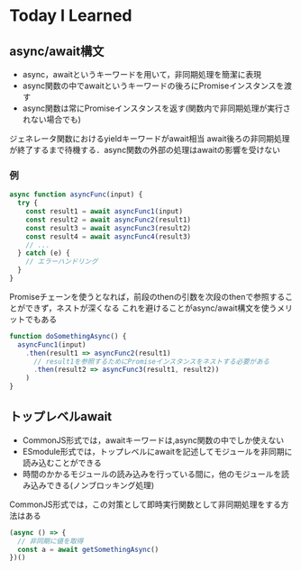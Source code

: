 # Today I Learned

## async/await構文

- async，awaitというキーワードを用いて，非同期処理を簡潔に表現
- async関数の中でawaitというキーワードの後ろにPromiseインスタンスを渡す
- async関数は常にPromiseインスタンスを返す(関数内で非同期処理が実行されない場合でも)

ジェネレータ関数におけるyieldキーワードがawait相当
await後ろの非同期処理が終了するまで待機する．async関数の外部の処理はawaitの影響を受けない

### 例

```Javascript
async function asyncFunc(input) {
  try {
    const result1 = await asyncFunc1(input)
    const result2 = await asyncFunc2(result1)
    const result3 = await asyncFunc3(result2)
    const result4 = await asyncFunc4(result3)
    // ...
  } catch (e) {
    // エラーハンドリング
  }
}
```

Promiseチェーンを使うとなれば，前段のthenの引数を次段のthenで参照することができず，ネストが深くなる
これを避けることがasync/await構文を使うメリットでもある

```JavaScript
function doSomethingAsync() {
  asyncFunc1(input)
    .then(result1 => asyncFunc2(result1)
      // result1を参照するためにPromiseインスタンスをネストする必要がある
      .then(result2 => asyncFunc3(result1, result2))
    )
}
```

## トップレベルawait

- CommonJS形式では，awaitキーワードは,async関数の中でしか使えない
- ESmodule形式では，トップレベルにawaitを記述してモジュールを非同期に読み込むことができる
- 時間のかかるモジュールの読み込みを行っている間に，他のモジュールを読み込みできる(ノンブロッキング処理)

CommonJS形式では，この対策として即時実行関数として非同期処理をする方法はある

```JavaScript
(async () => {
  // 非同期に値を取得
  const a = await getSomethingAsync()
})()
```
